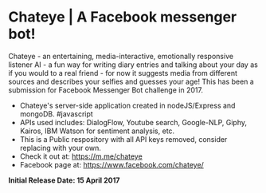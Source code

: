 # Chateye | A Facebook messenger bot!
Chateye - an entertaining, media-interactive, emotionally responsive listener AI - a fun way for writing diary entries and talking about your day as if you would to a real friend - for now it suggests media from different sources and describes your selfies and guesses your age! This has been a submission for Facebook Messenger Bot challenge in 2017.

- Chateye's server-side application created in nodeJS/Express and mongoDB. #javascript
- APIs used includes: DialogFlow, Youtube search, Google-NLP, Giphy, Kairos, IBM Watson for sentiment analysis, etc. 
- This is a Public respository with all API keys removed, consider replacing with your own. 
- Check it out at: https://m.me/chateye 
- Facebook page at: https://www.facebook.com/chateye/

**Initial Release Date: 15 April 2017**
